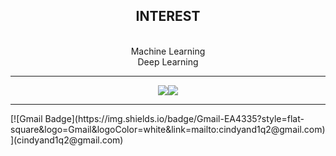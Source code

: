 



<div align="center">
 <h2>INTEREST</h2><br/>
Machine Learning<br/>
Deep Learning 

 <hr/>
  <img src="https://img.shields.io/badge/Python-3776AB?style=flat&logo=Python&logoColor=white"/><img src="https://img.shields.io/badge/HTML5-E34F26?style=flat&logo=HTML5&logoColor=white"/>
</div>

<hr/>
  [![Gmail Badge](https://img.shields.io/badge/Gmail-EA4335?style=flat-square&logo=Gmail&logoColor=white&link=mailto:cindyand1q2@gmail.com)](cindyand1q2@gmail.com)




